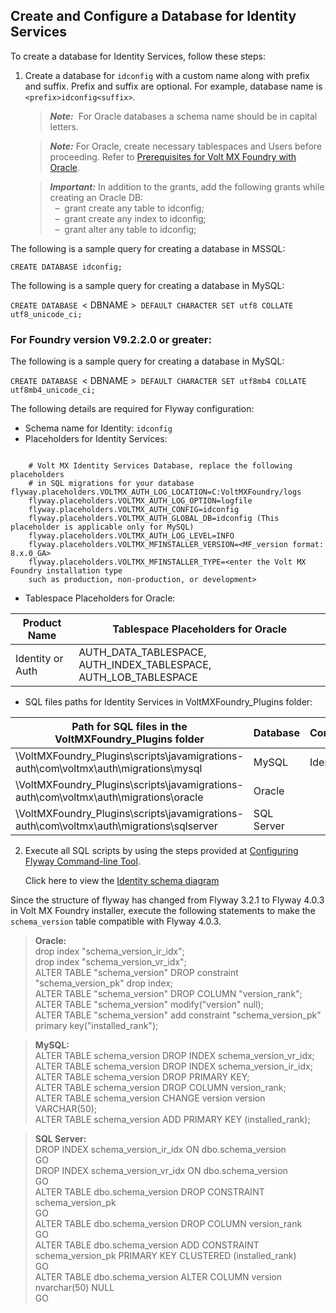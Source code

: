                               

Create and Configure a Database for Identity Services
-----------------------------------------------------

To create a database for Identity Services, follow these steps:

1.  Create a database for `idconfig` with a custom name along with prefix and suffix. Prefix and suffix are optional. For example, database name is `<prefix>idconfig<suffix>`.
    
    > **_Note:_**  For Oracle databases a schema name should be in capital letters.  
      
    > **_Note:_** For Oracle, create necessary tablespaces and Users before proceeding. Refer to [Prerequisites for Volt MX Foundry with Oracle](Database_Prerequsites.md#prerequisites-for-volt-mx-foundry-with-oracle).  
    
    > **_Important:_** In addition to the grants, add the following grants while creating an Oracle DB:  
      –  grant create any table to idconfig;  
      –  grant create any index to idconfig;  
      –  grant alter any table to idconfig;
    
The following is a sample query for creating a database in MSSQL:
    
`CREATE DATABASE idconfig;`
    
The following is a sample query for creating a database in MySQL:

`CREATE DATABASE `< DBNAME >` DEFAULT CHARACTER SET utf8 COLLATE utf8_unicode_ci;`

### For Foundry version V9.2.2.0 or greater:

The following is a sample query for creating a database in MySQL:

`CREATE DATABASE `< DBNAME >` DEFAULT CHARACTER SET utf8mb4 COLLATE utf8mb4_unicode_ci;`

The following details are required for Flyway configuration:
    
*   Schema name for Identity: `idconfig`
*   Placeholders for Identity Services:

```
 
    # Volt MX Identity Services Database, replace the following placeholders 
    # in SQL migrations for your database flyway.placeholders.VOLTMX_AUTH_LOG_LOCATION=C:VoltMXFoundry/logs
    flyway.placeholders.VOLTMX_AUTH_LOG_OPTION=logfile  
    flyway.placeholders.VOLTMX_AUTH_CONFIG=idconfig  
    flyway.placeholders.VOLTMX_AUTH_GLOBAL_DB=idconfig (This placeholder is applicable only for MySQL)
    flyway.placeholders.VOLTMX_AUTH_LOG_LEVEL=INFO
    flyway.placeholders.VOLTMX_MFINSTALLER_VERSION=<MF_version format: 8.x.0_GA>
    flyway.placeholders.VOLTMX_MFINSTALLER_TYPE=<enter the Volt MX Foundry installation type 
    such as production, non-production, or development>
```
    
  *   Tablespace Placeholders for Oracle:
  
  | Product Name | Tablespace Placeholders for Oracle |
  | --- | --- |
  | Identity or Auth | AUTH\_DATA\_TABLESPACE, AUTH\_INDEX\_TABLESPACE, AUTH\_LOB\_TABLESPACE |
        
  *   SQL files paths for Identity Services in VoltMXFoundry\_Plugins folder:
    
   | Path for SQL files in the VoltMXFoundry\_Plugins folder | Database | Component |
   | --- | --- | --- |
   | \VoltMXFoundry_Plugins\scripts\javamigrations-auth\com\voltmx\auth\migrations\mysql | MySQL | Identity |
   | \VoltMXFoundry_Plugins\scripts\javamigrations-auth\com\voltmx\auth\migrations\oracle | Oracle |
   | \VoltMXFoundry_Plugins\scripts\javamigrations-auth\com\voltmx\auth\migrations\sqlserver | SQL Server |
        
2.  Execute all SQL scripts by using the steps provided at [Configuring Flyway Command-line Tool](FlywayNew.md).
    
    Click here to view the [Identity schema diagram](Resources/Images/identity.png)

    

Since the structure of flyway has changed from Flyway 3.2.1 to Flyway 4.0.3 in Volt MX Foundry installer, execute the following statements to make the `schema_version` table compatible with Flyway 4.0.3.

> **Oracle:**  
drop index "schema\_version\_ir\_idx";  
drop index "schema\_version\_vr\_idx";  
ALTER TABLE "schema\_version" DROP constraint "schema\_version\_pk" drop index;  
ALTER TABLE "schema\_version" DROP COLUMN "version\_rank";  
ALTER TABLE "schema\_version" modify("version" null);  
ALTER TABLE "schema\_version" add constraint "schema\_version\_pk" primary key("installed\_rank");  
  
> **MySQL:**  
ALTER TABLE schema\_version DROP INDEX schema\_version\_vr\_idx;  
ALTER TABLE schema\_version DROP INDEX schema\_version\_ir\_idx;  
ALTER TABLE schema\_version DROP PRIMARY KEY;  
ALTER TABLE schema\_version DROP COLUMN version\_rank;  
ALTER TABLE schema\_version CHANGE version version VARCHAR(50);  
ALTER TABLE schema\_version ADD PRIMARY KEY (installed\_rank);  
  
> **SQL Server:**  
DROP INDEX schema\_version\_ir\_idx ON dbo.schema\_version  
GO  
DROP INDEX schema\_version\_vr\_idx ON dbo.schema\_version  
GO  
ALTER TABLE dbo.schema\_version DROP CONSTRAINT schema\_version\_pk  
GO  
ALTER TABLE dbo.schema\_version DROP COLUMN version\_rank  
GO  
ALTER TABLE dbo.schema\_version ADD CONSTRAINT schema\_version\_pk PRIMARY KEY CLUSTERED (installed\_rank)  
GO  
ALTER TABLE dbo.schema\_version ALTER COLUMN version nvarchar(50) NULL  
GO
